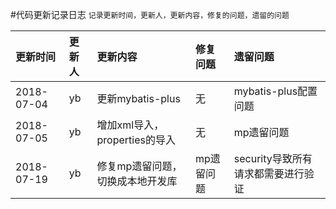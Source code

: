 #代码更新记录日志
`记录更新时间，更新人，更新内容，修复的问题，遗留的问题`

|更新时间  |更新人 |更新内容|修复问题|遗留问题|
|:------ |:-----|:------|:-----|:-----|
|2018-07-04|yb|更新mybatis-plus|无|mybatis-plus配置问题|
|2018-07-05|yb|增加xml导入，properties的导入|无|mp遗留问题|
|2018-07-19|yb|修复mp遗留问题，切换成本地开发库|mp遗留问题|security导致所有请求都需要进行验证|